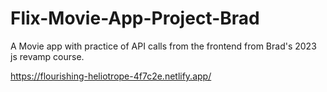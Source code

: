 # Flix-Movie-App-Project-Brad
A Movie app with practice of API calls from the frontend from Brad's 2023 js revamp course.

https://flourishing-heliotrope-4f7c2e.netlify.app/
